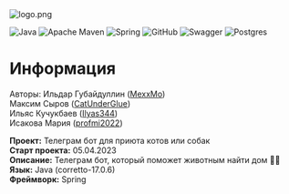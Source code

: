 
<image src="https://cs11.pikabu.ru/post_img/big/2020/07/30/6/1596102657183361808.png" alt="logo.png">
  
![Java](https://img.shields.io/badge/java-%23ED8B00.svg?style=for-the-badge&logo=java&logoColor=white)
![Apache Maven](https://img.shields.io/badge/Apache%20Maven-C71A36?style=for-the-badge&logo=Apache%20Maven&logoColor=white)
![Spring](https://img.shields.io/badge/spring-%236DB33F.svg?style=for-the-badge&logo=spring&logoColor=white)
![GitHub](https://img.shields.io/badge/github-%23121011.svg?style=for-the-badge&logo=github&logoColor=white)
![Swagger](https://img.shields.io/badge/-Swagger-%23Clojure?style=for-the-badge&logo=swagger&logoColor=white)
![Postgres](https://img.shields.io/badge/postgres-%23316192.svg?style=for-the-badge&logo=postgresql&logoColor=white)
  
# Информация
Авторы:
Ильдар Губайдуллин ([MexxMo](https://github.com/MexxMo))<br>
Максим Сыров ([CatUnderGlue](https://github.com/CatUnderGlue))<br>
Ильяс Кучукбаев ([Ilyas344](https://github.com/Ilyas344))<br>
Исакова Мария ([profmi2022](https://github.com/profmi2022))<br>


**Проект:** Телеграм бот для приюта котов или собак<br>
**Старт проекта:** 05.04.2023<br>
**Описание:** Телеграм бот, который поможет животным найти дом 🐶🐱 <br>
**Язык:** Java (corretto-17.0.6)<br>
**Фреймворк:** Spring<br>

